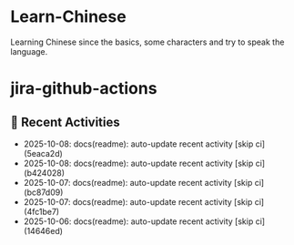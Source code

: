 # Learn-Chinese
Learning Chinese since the basics, some characters and try to speak the language.

# jira-github-actions
## 📌 Recent Activities
<!--START_SECTION:activity-->
- 2025-10-08: docs(readme): auto-update recent activity [skip ci] (5eaca2d)
- 2025-10-08: docs(readme): auto-update recent activity [skip ci] (b424028)
- 2025-10-07: docs(readme): auto-update recent activity [skip ci] (bc87d09)
- 2025-10-07: docs(readme): auto-update recent activity [skip ci] (4fc1be7)
- 2025-10-06: docs(readme): auto-update recent activity [skip ci] (14646ed)
<!--END_SECTION:activity-->
